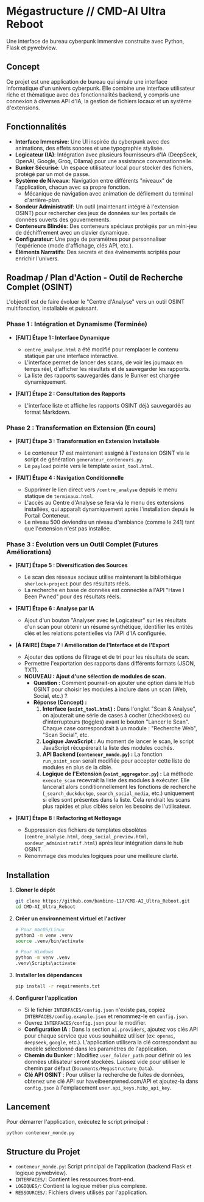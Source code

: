 # Mégastructure // CMD-AI Ultra Reboot

Une interface de bureau cyberpunk immersive construite avec Python, Flask et pywebview.

## Concept

Ce projet est une application de bureau qui simule une interface informatique d'un univers cyberpunk. Elle combine une interface utilisateur riche et thématique avec des fonctionnalités backend, y compris une connexion à diverses API d'IA, la gestion de fichiers locaux et un système d'extensions.

## Fonctionnalités

-   **Interface Immersive**: Une UI inspirée du cyberpunk avec des animations, des effets sonores et une typographie stylisée.
-   **Logicateur (IA)**: Intégration avec plusieurs fournisseurs d'IA (DeepSeek, OpenAI, Google, Groq, Ollama) pour une assistance conversationnelle.
-   **Bunker Sécurisé**: Un espace utilisateur local pour stocker des fichiers, protégé par un mot de passe.
-   **Système de Niveaux**: Navigation entre différents "niveaux" de l'application, chacun avec sa propre fonction.
    -   Mécanique de navigation avec animation de défilement du terminal d'arrière-plan.
-   **Sondeur Administratif**: Un outil (maintenant intégré à l'extension OSINT) pour rechercher des jeux de données sur les portails de données ouverts des gouvernements.
-   **Conteneurs Blindés**: Des conteneurs spéciaux protégés par un mini-jeu de déchiffrement avec un clavier dynamique.
-   **Configurateur**: Une page de paramètres pour personnaliser l'expérience (mode d'affichage, clés API, etc.).
-   **Éléments Narratifs**: Des secrets et des événements scriptés pour enrichir l'univers.

## Roadmap / Plan d'Action - Outil de Recherche Complet (OSINT)

L'objectif est de faire évoluer le "Centre d'Analyse" vers un outil OSINT multifonction, installable et puissant.

### Phase 1 : Intégration et Dynamisme (Terminée)

-   **[FAIT] Étape 1 : Interface Dynamique**
    -   `centre_analyse.html` a été modifié pour remplacer le contenu statique par une interface interactive.
    -   L'interface permet de lancer des scans, de voir les journaux en temps réel, d'afficher les résultats et de sauvegarder les rapports.
    -   La liste des rapports sauvegardés dans le Bunker est chargée dynamiquement.

-   **[FAIT] Étape 2 : Consultation des Rapports**
    -   L'interface liste et affiche les rapports OSINT déjà sauvegardés au format Markdown.

### Phase 2 : Transformation en Extension (En cours)

-   **[FAIT] Étape 3 : Transformation en Extension Installable**
    -   Le conteneur 17 est maintenant assigné à l'extension OSINT via le script de génération `generateur_conteneurs.py`.
    -   Le `payload` pointe vers le template `osint_tool.html`.

-   **[FAIT] Étape 4 : Navigation Conditionnelle**
    -   Supprimer le lien direct vers `/centre_analyse` depuis le menu statique de `terminaux.html`.
    -   L'accès au Centre d'Analyse se fera via le menu des extensions installées, qui apparaît dynamiquement après l'installation depuis le Portail Conteneur.
    -   Le niveau 500 deviendra un niveau d'ambiance (comme le 241) tant que l'extension n'est pas installée.

### Phase 3 : Évolution vers un Outil Complet (Futures Améliorations)

-   **[FAIT] Étape 5 : Diversification des Sources**
    -   Le scan des réseaux sociaux utilise maintenant la bibliothèque `sherlock-project` pour des résultats réels.
    -   La recherche en base de données est connectée à l'API "Have I Been Pwned" pour des résultats réels.

-   **[FAIT] Étape 6 : Analyse par IA**
    -   Ajout d'un bouton "Analyser avec le Logicateur" sur les résultats d'un scan pour obtenir un résumé synthétique, identifier les entités clés et les relations potentielles via l'API d'IA configurée.

-   **[À FAIRE] Étape 7 : Amélioration de l'Interface et de l'Export**
    -   Ajouter des options de filtrage et de tri pour les résultats de scan.
    -   Permettre l'exportation des rapports dans différents formats (JSON, TXT).
    -   **NOUVEAU : Ajout d'une sélection de modules de scan.**
        -   **Question :** Comment pourrait-on ajouter une option dans le Hub OSINT pour choisir les modules à inclure dans un scan (Web, Social, etc.) ?
        -   **Réponse (Concept) :**
            1.  **Interface (`osint_tool.html`) :** Dans l'onglet "Scan & Analyse", on ajouterait une série de cases à cocher (checkboxes) ou d'interrupteurs (toggles) avant le bouton "Lancer le Scan". Chaque case correspondrait à un module : "Recherche Web", "Scan Social", etc.
            2.  **Logique JavaScript :** Au moment de lancer le scan, le script JavaScript récupérerait la liste des modules cochés.
            3.  **API Backend (`conteneur_monde.py`) :** La fonction `run_osint_scan` serait modifiée pour accepter cette liste de modules en plus de la cible.
            4.  **Logique de l'Extension (`osint_aggregator.py`) :** La méthode `execute_scan` recevrait la liste des modules à exécuter. Elle lancerait alors conditionnellement les fonctions de recherche (`_search_duckduckgo`, `search_social_media`, etc.) uniquement si elles sont présentes dans la liste. Cela rendrait les scans plus rapides et plus ciblés selon les besoins de l'utilisateur.

-   **[FAIT] Étape 8 : Refactoring et Nettoyage**
    -   Suppression des fichiers de templates obsolètes (`centre_analyse.html`, `deep_social_preview.html`, `sondeur_administratif.html`) après leur intégration dans le hub OSINT.
    -   Renommage des modules logiques pour une meilleure clarté.

## Installation

1.  **Cloner le dépôt**
    ```bash
    git clone https://github.com/bambino-117/CMD-AI_Ultra_Reboot.git
    cd CMD-AI_Ultra_Reboot
    ```

2.  **Créer un environnement virtuel et l'activer**
    ```bash
    # Pour macOS/Linux
    python3 -m venv .venv
    source .venv/bin/activate

    # Pour Windows
    python -m venv .venv
    .venv\Scripts\activate
    ```

3.  **Installer les dépendances**
    ```bash
    pip install -r requirements.txt
    ```

4.  **Configurer l'application**
    -   Si le fichier `INTERFACES/config.json` n'existe pas, copiez `INTERFACES/config.example.json` et renommez-le en `config.json`.
    -   Ouvrez `INTERFACES/config.json` pour le modifier.
    -   **Configuration IA** : Dans la section `ai.providers`, ajoutez vos clés API pour chaque service que vous souhaitez utiliser (ex: `openai`, `deepseek`, `google`, etc.). L'application utilisera la clé correspondant au modèle sélectionné dans les paramètres de l'application.
    -   **Chemin du Bunker** : Modifiez `user_folder_path` pour définir où les données utilisateur seront stockées. Laissez vide pour utiliser le chemin par défaut (`Documents/Megastructure_Data`).
    -   **Clé API OSINT** : Pour utiliser la recherche de fuites de données, obtenez une clé API sur haveibeenpwned.com/API et ajoutez-la dans `config.json` à l'emplacement `user.api_keys.hibp_api_key`.

## Lancement

Pour démarrer l'application, exécutez le script principal :

```bash
python conteneur_monde.py
```

## Structure du Projet

-   `conteneur_monde.py`: Script principal de l'application (backend Flask et logique pywebview).
-   `INTERFACES/`: Contient les ressources front-end.
-   `LOGIQUES/`: Contient la logique métier plus complexe.
-   `RESSOURCES/`: Fichiers divers utilisés par l'application.
